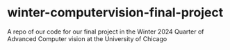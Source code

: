 # winter-computervision-final-project
A repo of our code for our final project in the Winter 2024 Quarter of Advanced Computer vision at the University of Chicago
